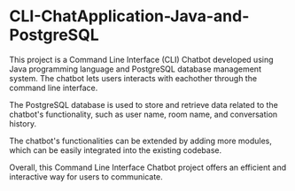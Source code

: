 # CLI-ChatApplication-Java-and-PostgreSQL

This project is a Command Line Interface (CLI) Chatbot developed using Java programming language and PostgreSQL database management system. The chatbot lets users interacts with eachother through the command line interface.

The PostgreSQL database is used to store and retrieve data related to the chatbot's functionality, such as user name, room name, and conversation history.

The chatbot's functionalities can be extended by adding more modules, which can be easily integrated into the existing codebase.

Overall, this Command Line Interface Chatbot project offers an efficient and interactive way for users to communicate.
